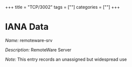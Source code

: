 +++
title = "TCP/3002"
tags = [""]
categories = [""]
+++

# IANA Data

_Name:_ remoteware-srv

_Description:_ RemoteWare Server

_Note:_ This entry records an unassigned but widespread use

